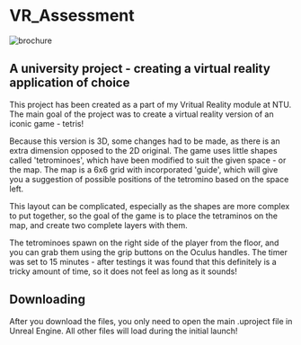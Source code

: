 # VR_Assessment

![brochure](https://user-images.githubusercontent.com/74024316/235658150-e9b01023-53e0-454a-9ada-9cb9a43637f6.png)

## A university project - creating a virtual reality application of choice

This project has been created as a part of my Vritual Reality module at NTU. The main goal of the project was to create a virtual reality version of an iconic game - tetris! 

Because this version is 3D, some changes had to be made, as there is an extra dimension opposed to the 2D original. The game uses little shapes called 'tetrominoes', which have been modified to suit the given space - or the map. The map is a 6x6 grid with incorporated 'guide', which will give you a suggestion of possible positions of the tetromino based on the space left.

This layout can be complicated, especially as the shapes are more complex to put together, so the goal of the game is to place the tetraminos on the map, and create two complete layers with them.

The tetrominoes spawn on the right side of the player from the floor, and you can grab them using the grip buttons on the Oculus handles. The timer was set to 15 minutes - after testings it was found that this definitely is a tricky amount of time, so it does not feel as long as it sounds!



## Downloading

After you download the files, you only need to open the main .uproject file in Unreal Engine. All other files will load during the initial launch!
